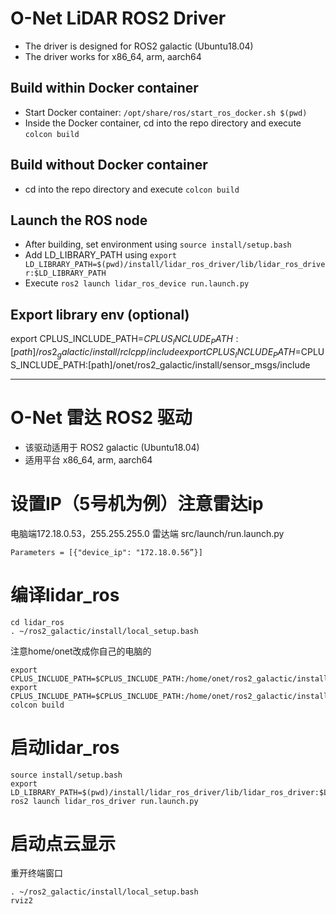 # O-Net LiDAR ROS2 Driver
* The driver is designed for ROS2 galactic (Ubuntu18.04)
* The driver works for x86_64, arm, aarch64

## Build within Docker container
* Start Docker container: `/opt/share/ros/start_ros_docker.sh $(pwd)`
* Inside the Docker container, cd into the repo directory and execute `colcon build`

## Build without Docker container
* cd into the repo directory and execute `colcon build`

## Launch the ROS node
* After building, set environment using `source install/setup.bash` 
* Add LD_LIBRARY_PATH using `export LD_LIBRARY_PATH=$(pwd)/install/lidar_ros_driver/lib/lidar_ros_driver:$LD_LIBRARY_PATH`
* Execute `ros2 launch lidar_ros_device run.launch.py`

## Export library env (optional)
export CPLUS_INCLUDE_PATH=$CPLUS_INCLUDE_PATH:[path]/ros2_galactic/install/rclcpp/include
export CPLUS_INCLUDE_PATH=$CPLUS_INCLUDE_PATH:[path]/onet/ros2_galactic/install/sensor_msgs/include

___
# O-Net 雷达 ROS2 驱动
* 该驱动适用于 ROS2 galactic (Ubuntu18.04)
* 适用平台 x86_64, arm, aarch64

# 设置IP（5号机为例）注意雷达ip

电脑端172.18.0.53，255.255.255.0
雷达端 src/launch/run.launch.py
```
Parameters = [{"device_ip": "172.18.0.56”}]
```

# 编译lidar_ros

```
cd lidar_ros
. ~/ros2_galactic/install/local_setup.bash
```
注意home/onet改成你自己的电脑的
```
export CPLUS_INCLUDE_PATH=$CPLUS_INCLUDE_PATH:/home/onet/ros2_galactic/install/rclcpp/include
export CPLUS_INCLUDE_PATH=$CPLUS_INCLUDE_PATH:/home/onet/ros2_galactic/install/sensor_msgs/include
colcon build
```

# 启动lidar_ros
```
source install/setup.bash
export LD_LIBRARY_PATH=$(pwd)/install/lidar_ros_driver/lib/lidar_ros_driver:$LD_LIBRARY_PATH
ros2 launch lidar_ros_driver run.launch.py
```

# 启动点云显示

重开终端窗口
```
. ~/ros2_galactic/install/local_setup.bash
rviz2
```
